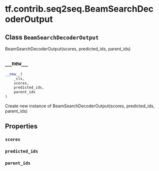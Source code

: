 <div itemscope itemtype="http://developers.google.com/ReferenceObject">
<meta itemprop="name" content="tf.contrib.seq2seq.BeamSearchDecoderOutput" />
<meta itemprop="path" content="Stable" />
<meta itemprop="property" content="scores"/>
<meta itemprop="property" content="predicted_ids"/>
<meta itemprop="property" content="parent_ids"/>
<meta itemprop="property" content="__new__"/>
</div>

# tf.contrib.seq2seq.BeamSearchDecoderOutput

## Class `BeamSearchDecoderOutput`



BeamSearchDecoderOutput(scores, predicted_ids, parent_ids)

<h2 id="__new__"><code>__new__</code></h2>

``` python
__new__(
    _cls,
    scores,
    predicted_ids,
    parent_ids
)
```

Create new instance of BeamSearchDecoderOutput(scores, predicted_ids, parent_ids)



## Properties

<h3 id="scores"><code>scores</code></h3>



<h3 id="predicted_ids"><code>predicted_ids</code></h3>



<h3 id="parent_ids"><code>parent_ids</code></h3>






